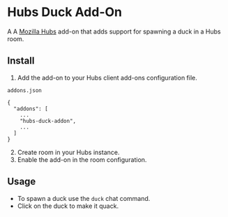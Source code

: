# Hubs Duck Add-On
A A [Mozilla Hubs](https://github.com/mozilla/hubs/) add-on that adds support for spawning a duck in a Hubs room.

## Install
1. Add the add-on to your Hubs client add-ons configuration file.

`addons.json`
```
{
  "addons": [
    ...
    "hubs-duck-addon", 
    ...
  ]
}

```
2. Create room in your Hubs instance.
3. Enable the add-on in the room configuration.

## Usage
- To spawn a duck use the ```duck``` chat command.
- Click on the duck to make it quack.